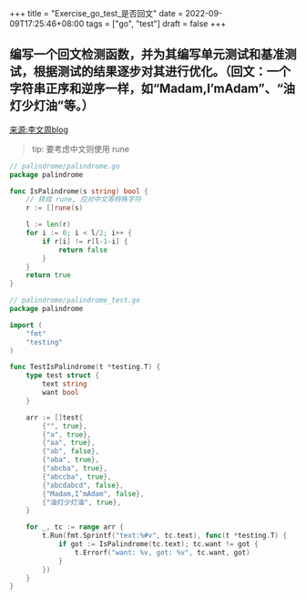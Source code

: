 +++
title = "Exercise_go_test_是否回文"
date = 2022-09-09T17:25:46+08:00
tags = ["go", "test"]
draft = false
+++

## 编写一个回文检测函数，并为其编写单元测试和基准测试，根据测试的结果逐步对其进行优化。（回文：一个字符串正序和逆序一样，如“Madam,I’mAdam”、“油灯少灯油”等。）
[来源:李文周blog](https://www.liwenzhou.com/posts/Go/unit-test/)
> tip: 要考虑中文则使用 rune

```go
// palindrome/palindrome.go
package palindrome

func IsPalindrome(s string) bool {
    // 转成 rune, 应对中文等特殊字符
    r := []rune(s)

    l := len(r)
    for i := 0; i < l/2; i++ {
        if r[i] != r[l-1-i] {
            return false
        }
    }
    return true
}

```

```go
// palindrome/palindrome_test.go
package palindrome

import (
    "fmt"
    "testing"
)

func TestIsPalindrome(t *testing.T) {
    type test struct {
        text string
        want bool
    }

    arr := []test{
        {"", true},
        {"a", true},
        {"aa", true},
        {"ab", false},
        {"aba", true},
        {"abcba", true},
        {"abccba", true},
        {"abcdabcd", false},
        {"Madam,I’mAdam", false},
        {"油灯少灯油", true},
    }

    for _, tc := range arr {
        t.Run(fmt.Sprintf("text:%#v", tc.text), func(t *testing.T) {
            if got := IsPalindrome(tc.text); tc.want != got {
                t.Errorf("want: %v, got: %v", tc.want, got)
            }
        })
    }
}
```